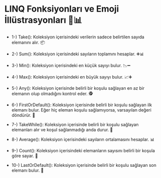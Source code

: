# LINQ Fonksiyonları ve Emoji İllüstrasyonları 🚀📊

* 1-) Take(): Koleksiyon içerisindeki verilerin sadece belirtilen sayıda elemanını alır. 📦

* 2-) Sum(): Koleksiyon içerisindeki sayıların toplamını hesaplar. ➕📊
  
* 3-) Min(): Koleksiyon içerisindeki en küçük sayıyı bulur. 📉➖

* 4-) Max(): Koleksiyon içerisindeki en büyük sayıyı bulur. 📈➕
    
* 5-) Any(): Koleksiyon içerisinde belirli bir koşulu sağlayan en az bir elemanın olup olmadığını kontrol eder. 🕵️

* 6-) FirstOrDefault(): Koleksiyon içerisinde belirli bir koşulu sağlayan ilk elemanı bulur. Eğer hiç eleman koşulu sağlamıyorsa, varsayılan değeri döndürür. 🧐

* 7-) TakeWhile(): Koleksiyon içerisinde belirli bir koşulu sağlayan elemanları alır ve koşul sağlanmadığı anda durur. 🚦
  
* 8-) Average(): Koleksiyon içerisindeki sayıların ortalamasını hesaplar. 📊

* 9-) Count(): Koleksiyon içerisindeki elemanların sayısını belirli bir koşula göre sayar. 🔢

* 10-) LastOrDefault(): Koleksiyon içerisinde belirli bir koşulu sağlayan son elemanı bulur. 🏁



